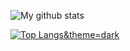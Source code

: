 ![My github stats](https://github-readme-stats.vercel.app/api?username=MentalBlood&show_icons=true&hide_border=true&theme=dark)

[![Top Langs](https://github-readme-stats.vercel.app/api/top-langs/?username=MentalBlood)&theme=dark](https://github.com/anuraghazra/github-readme-stats)
